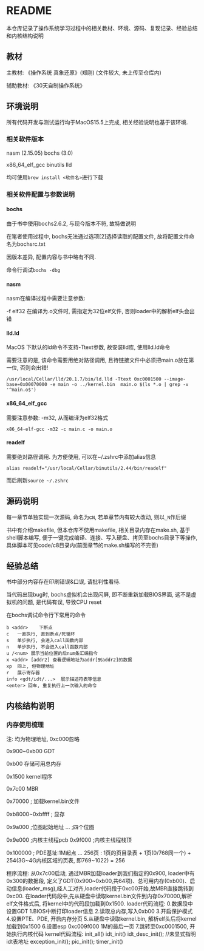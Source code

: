 # README

本仓库记录了操作系统学习过程中的相关教材、环境、源码、复现记录、经验总结和内核结构说明

## 教材

主教材: 《操作系统 真象还原》(郑刚)	(文件较大, 未上传至仓库内)

辅助教材: 《30天自制操作系统》

## 环境说明

所有代码开发与测试运行均于MacOS15.5上完成, 相关经验说明也基于该环境.

### 相关软件版本

nasm (2.15.05)	bochs (3.0)	

x86_64_elf_gcc	binutils	lld

均可使用`brew install <软件名>`进行下载

### 相关软件配置与参数说明

#### bochs

由于书中使用bochs2.6.2, 与现今版本不符, 故特做说明

在笔者使用过程中, bochs无法通过选项[2]选择读取的配置文件, 故将配置文件命名为bochsrc.txt

因版本差异, 配置内容与书中略有不同.

命令行调试`bochs -dbg`

#### nasm

nasm在编译过程中需要注意参数:

-f elf32	在编译为.o文件时, 需指定为32位elf文件, 否则loader中的解析elf头会出错

#### lld.ld

MacOS 下默认的ld命令不支持-Ttext参数, 故安装lld库, 使用lld.ld命令

需要注意的是, 该命令需要用绝对路径调用, 且待链接文件中必须把main.o放在第一位, 否则会出错!

`/usr/local/Cellar/lld/20.1.7/bin/ld.lld -Ttext 0xc0001500 --image-base=0x00070000 -e main -o ../kernel.bin  main.o $(ls *.o | grep -v '^main.o$')`

#### x86_64_elf_gcc

需要注意参数: -m32, 从而编译为elf32格式

`x86_64-elf-gcc -m32 -c main.c -o main.o`

#### readelf

需要绝对路径调用. 为方便使用, 可以在~/.zshrc中添加alias信息

`alias readelf="/usr/local/Cellar/binutils/2.44/bin/readelf"`

而后刷新`source ~/.zshrc`

## 源码说明

每一章节单独实现一次源码, 命名为c`N`, 若单章节内有较大改动, 则以`_N`作后缀

书中有介绍makefile, 但本仓库不使用makefile, 相关目录内存在make.sh, 基于shell脚本编写, 便于一键完成编译、连接、写入硬盘、拷贝至bochs目录下等操作, 具体脚本可见code/c8目录内(前面章节的make.sh编写的不完善)

## 经验总结

书中部分内容存在印刷错误&口误, 请批判性看待.

当代码出现bug时, bochs虚拟机会出现闪屏, 即不断重新加载BIOS界面, 这不是虚拟机的问题, 是代码有误, 导致CPU reset

在bochs调试命令行下常用的命令

```
b <addr>	下断点
c	一直执行, 直到断点/死循环
s	单步执行, 会进入call函数内部
n	单步执行, 不会进入call函数内部
u /<num> 展示当前位置的后num条汇编指令
x <addr> [addr2] 查看逻辑地址为addr[到addr2]的数据
xp	同上, 但物理地址
r	展示寄存器
info <gdt/idt/...>	展示描述符表等信息
<enter> 回车, 重复执行上一次输入的命令
```

## 内核结构说明

### 内存使用梳理

注: 均为物理地址, 0xc000忽略

0x900~0xb00 GDT

0xb00 存储可用总内存

0x1500 kernel程序

0x7c00 MBR

0x70000	 ; 加载kernel.bin文件

0xb8000~0xbffff  ; 显存

0x9a000 ;位图起始地址
	...		;四个位图

0x9e000 ;内核主线程pcb
	0x9f000	;内核主线程栈顶

0x100000 ; PDE基址:1M起点
	...	256页 : 1页的页目录表 + 1页(0/768同一个) + 254(3G\~4G内核区域的页表, 即769\~1022) = 256

程序流程:
	从0x7c00启动, 通过MBR加载loader到我们指定的0x900, 
	loader中有0x300的数据段, 定义了GDT(0x900~0xb00,共64项)、总可用内存(0xb00)、启动信息(loader_msg),经人工对齐,loader代码段于0xc00开始,故MBR直接跳转到0xc00.
	在loader代码段中,先从硬盘中读取kernel.bin文件到内存0x70000,解析elf文件格式后, 将kernel中的代码段加载到0x1500.
	loader代码流程:
		0.数据段中设置GDT
		1.BIOS中断打印loader信息
		2.读取总内存,写入0xb00
		3.开启保护模式
		4.设置PTE、PDE, 开启内存分页
		5.从硬盘中读取kernel.bin, 解析elf头后将kernel加载到0x1500
		6.设置esp 0xc009f000	1M的最后一页
		7.跳转至0xc0001500, 开始执行内核代码
	kernel代码流程:
		init_all()
			idt_init()
				idt_desc_init();	//未显式指明idt表地址
    			exception_init();
    			pic_init();
    		timer_init()



